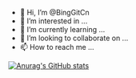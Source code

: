 - 👋 Hi, I’m @BingGitCn
- 👀 I’m interested in ...
- 🌱 I’m currently learning ...
- 💞️ I’m looking to collaborate on ...
- 📫 How to reach me ...

[![Anurag's GitHub stats](https://github-readme-stats.vercel.app/api?username=BingGitCn&show_icons=true&theme=swift)](https://github.com/anuraghazra/github-readme-stats)


